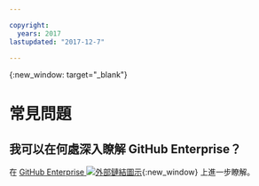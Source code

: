 ```yaml
---

copyright:
  years: 2017
lastupdated: "2017-12-7"

---
```



{:new_window: target="_blank"}


# 常見問題

## 我可以在何處深入瞭解 GitHub Enterprise？

在 [GitHub Enterprise ![外部鏈結圖示](../../icons/launch-glyph.svg "外部鏈結圖示")](https://enterprise.github.com/features){:new_window} 上進一步瞭解。
